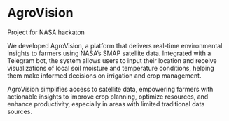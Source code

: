 # AgroVision
Project for NASA hackaton

We developed AgroVision, a platform that delivers real-time environmental insights to farmers using NASA’s SMAP satellite data. Integrated with a Telegram bot, the system allows users to input their location and receive visualizations of local soil moisture and temperature conditions, helping them make informed decisions on irrigation and crop management.

AgroVision simplifies access to satellite data, empowering farmers with actionable insights to improve crop planning, optimize resources, and enhance productivity, especially in areas with limited traditional data sources.
